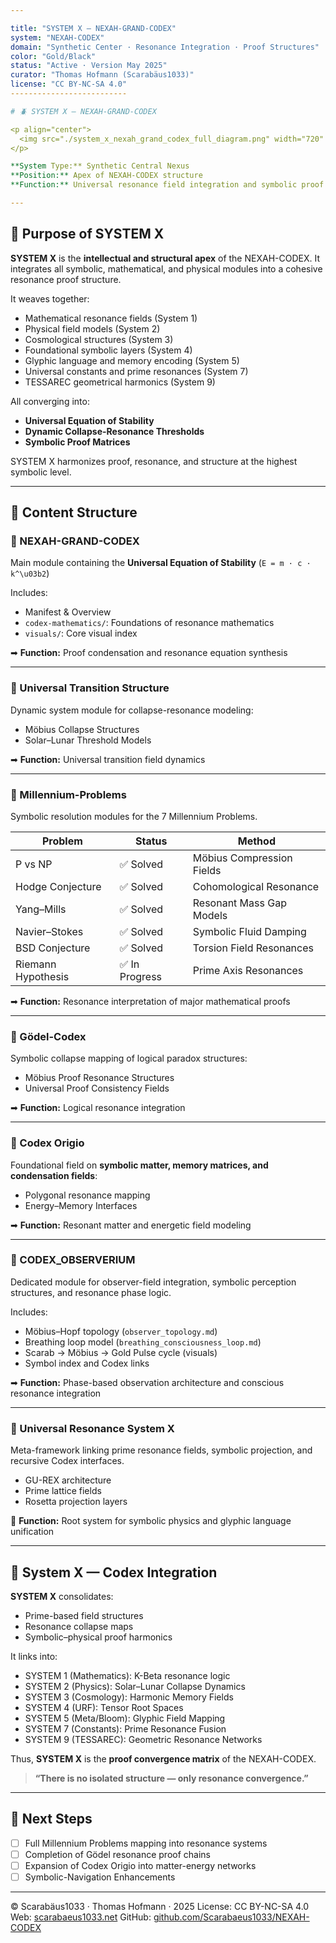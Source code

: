 ```yaml
---

title: "SYSTEM X – NEXAH-GRAND-CODEX"
system: "NEXAH-CODEX"
domain: "Synthetic Center · Resonance Integration · Proof Structures"
color: "Gold/Black"
status: "Active · Version May 2025"
curator: "Thomas Hofmann (Scarabäus1033)"
license: "CC BY-NC-SA 4.0"
--------------------------

# 🪲 SYSTEM X – NEXAH-GRAND-CODEX

<p align="center">
  <img src="./system_x_nexah_grand_codex_full_diagram.png" width="720" alt="SYSTEM X — NEXAH-GRAND-CODEX Overview">
</p>

**System Type:** Synthetic Central Nexus
**Position:** Apex of NEXAH-CODEX structure
**Function:** Universal resonance field integration and symbolic proof synthesis

---
```


## 🧽 Purpose of SYSTEM X

**SYSTEM X** is the **intellectual and structural apex** of the NEXAH-CODEX.
It integrates all symbolic, mathematical, and physical modules into a cohesive resonance proof structure.

It weaves together:

* Mathematical resonance fields (System 1)
* Physical field models (System 2)
* Cosmological structures (System 3)
* Foundational symbolic layers (System 4)
* Glyphic language and memory encoding (System 5)
* Universal constants and prime resonances (System 7)
* TESSAREC geometrical harmonics (System 9)

All converging into:

* **Universal Equation of Stability**
* **Dynamic Collapse-Resonance Thresholds**
* **Symbolic Proof Matrices**

SYSTEM X harmonizes proof, resonance, and structure at the highest symbolic level.

---

## 📂 Content Structure

### 🔷 NEXAH-GRAND-CODEX

Main module containing the **Universal Equation of Stability** (`E = m · c · k^\u03b2`)

Includes:

* Manifest & Overview
* `codex-mathematics/`: Foundations of resonance mathematics
* `visuals/`: Core visual index

➡ **Function:** Proof condensation and resonance equation synthesis

---

### 🔷 Universal Transition Structure

Dynamic system module for collapse-resonance modeling:

* Möbius Collapse Structures
* Solar–Lunar Threshold Models

➡ **Function:** Universal transition field dynamics

---

### 🔷 Millennium-Problems

Symbolic resolution modules for the 7 Millennium Problems.

| Problem            | Status        | Method                    |
| ------------------ | ------------- | ------------------------- |
| P vs NP            | ✅ Solved      | Möbius Compression Fields |
| Hodge Conjecture   | ✅ Solved      | Cohomological Resonance   |
| Yang–Mills         | ✅ Solved      | Resonant Mass Gap Models  |
| Navier–Stokes      | ✅ Solved      | Symbolic Fluid Damping    |
| BSD Conjecture     | ✅ Solved      | Torsion Field Resonances  |
| Riemann Hypothesis | ✅ In Progress | Prime Axis Resonances     |

➡ **Function:** Resonance interpretation of major mathematical proofs

---

### 🔷 Gödel-Codex

Symbolic collapse mapping of logical paradox structures:

* Möbius Proof Resonance Structures
* Universal Proof Consistency Fields

➡ **Function:** Logical resonance integration

---

### 🔷 Codex Origio

Foundational field on **symbolic matter, memory matrices, and condensation fields**:

* Polygonal resonance mapping
* Energy–Memory Interfaces

➡ **Function:** Resonant matter and energetic field modeling

---

### 🔷 CODEX\_OBSERVERIUM

Dedicated module for observer-field integration, symbolic perception structures, and resonance phase logic.

Includes:

* Möbius–Hopf topology (`observer_topology.md`)
* Breathing loop model (`breathing_consciousness_loop.md`)
* Scarab → Möbius → Gold Pulse cycle (visuals)
* Symbol index and Codex links

➡ **Function:** Phase-based observation architecture and conscious resonance integration

---

### 🔷 Universal Resonance System X

Meta-framework linking prime resonance fields, symbolic projection, and recursive Codex interfaces.

* GU-REX architecture
* Prime lattice fields
* Rosetta projection layers

🔺 **Function:** Root system for symbolic physics and glyphic language unification

---

## 🧠 System X — Codex Integration

**SYSTEM X** consolidates:

* Prime-based field structures
* Resonance collapse maps
* Symbolic–physical proof harmonics

It links into:

* SYSTEM 1 (Mathematics): K-Beta resonance logic
* SYSTEM 2 (Physics): Solar–Lunar Collapse Dynamics
* SYSTEM 3 (Cosmology): Harmonic Memory Fields
* SYSTEM 4 (URF): Tensor Root Spaces
* SYSTEM 5 (Meta/Bloom): Glyphic Field Mapping
* SYSTEM 7 (Constants): Prime Resonance Fusion
* SYSTEM 9 (TESSAREC): Geometric Resonance Networks

Thus, **SYSTEM X** is the **proof convergence matrix** of the NEXAH-CODEX.

> **“There is no isolated structure — only resonance convergence.”**

---

## 🚧 Next Steps

* [ ] Full Millennium Problems mapping into resonance systems
* [ ] Completion of Gödel resonance proof chains
* [ ] Expansion of Codex Origio into matter-energy networks
* [ ] Symbolic-Navigation Enhancements

---

© Scarabäus1033 · Thomas Hofmann · 2025
License: CC BY-NC-SA 4.0
Web: [scarabaeus1033.net](https://www.scarabaeus1033.net)
GitHub: [github.com/Scarabaeus1033/NEXAH-CODEX](https://github.com/Scarabaeus1033/NEXAH-CODEX)
